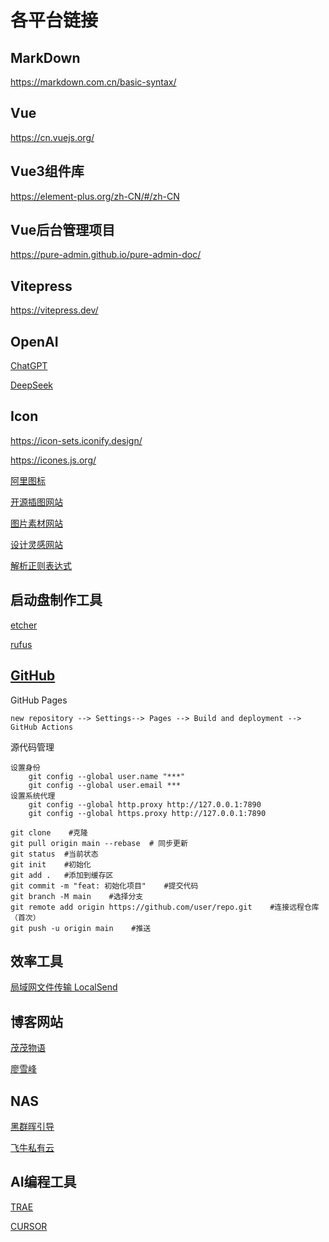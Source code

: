 # 各平台链接

## MarkDown

<https://markdown.com.cn/basic-syntax/>

## Vue

<https://cn.vuejs.org/>

## Vue3组件库

<https://element-plus.org/zh-CN/#/zh-CN>

## Vue后台管理项目

<https://pure-admin.github.io/pure-admin-doc/>

## Vitepress

<https://vitepress.dev/>

## OpenAI

[ChatGPT](https://chatgpt.com/)

[DeepSeek](https://www.deepseek.com)

## Icon

<https://icon-sets.iconify.design/>

<https://icones.js.org/>

[阿里图标](https://www.iconfont.cn/)

[开源插图网站](https://undraw.co/)

[图片素材网站](https://pixabay.com/zh/)

[设计灵感网站](https://dribbble.com/shots/popular/animation)

[解析正则表达式](https://ihateregex.io/)

## 启动盘制作工具

[etcher](https://etcher.balena.io/)

[rufus](https://rufus.ie/zh/)

## [GitHub](https://github.com/)

GitHub Pages

```vue
new repository --> Settings--> Pages --> Build and deployment --> GitHub Actions
```

源代码管理

```vue
设置身份
    git config --global user.name "***"
    git config --global user.email ***
设置系统代理
    git config --global http.proxy http://127.0.0.1:7890
    git config --global https.proxy http://127.0.0.1:7890

git clone    #克隆
git pull origin main --rebase  # 同步更新
git status  #当前状态
git init    #初始化
git add .   #添加到缓存区
git commit -m "feat: 初始化项目"    #提交代码
git branch -M main    #选择分支
git remote add origin https://github.com/user/repo.git    #连接远程仓库（首次）
git push -u origin main    #推送

```

## 效率工具

[局域网文件传输 LocalSend](https://localsend.org/zh-CN)

## 博客网站

[茂茂物语](https://notes.fe-mm.com/)

[廖雪峰](https://liaoxuefeng.com/)

## NAS

[黑群晖引导](https://github.com/RROrg/rr)

[飞牛私有云](https://www.fnnas.com/)

## AI编程工具

[TRAE](https://www.trae.ai/home)

[CURSOR](https://www.cursor.com/)